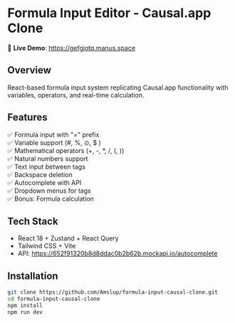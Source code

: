 # Formula Input Editor - Causal.app Clone

🚀 **Live Demo**: https://gefgjotq.manus.space

## Overview
React-based formula input system replicating Causal.app functionality with variables, operators, and real-time calculation.

## Features
✅ Formula input with "=" prefix  
✅ Variable support (#, %, ⊙, $ )  
✅ Mathematical operators (+, -, *, /, (, ))  
✅ Natural numbers support  
✅ Text input between tags  
✅ Backspace deletion  
✅ Autocomplete with API  
✅ Dropdown menus for tags  
✅ Bonus: Formula calculation  

## Tech Stack
- React 18 + Zustand + React Query
- Tailwind CSS + Vite
- API: https://652f91320b8d8ddac0b2b62b.mockapi.io/autocomplete

## Installation
```bash
git clone https://github.com/Amslup/formula-input-causal-clone.git
cd formula-input-causal-clone
npm install
npm run dev
